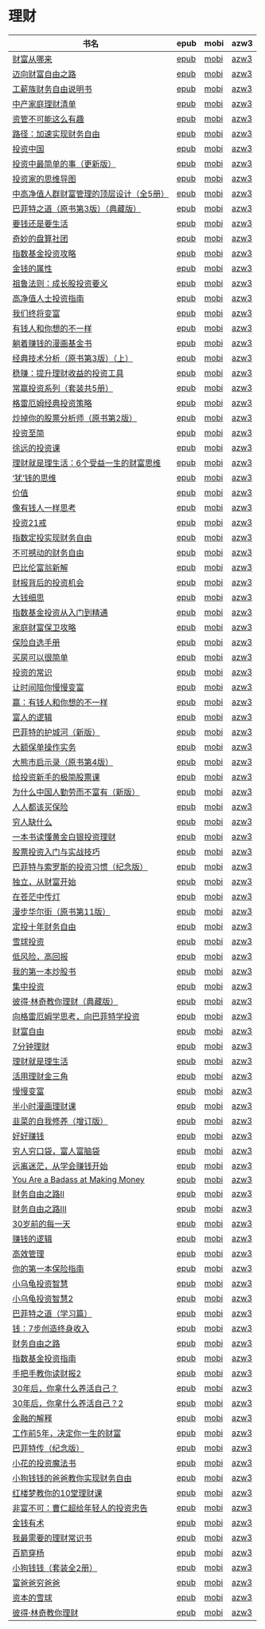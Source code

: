 # 理财

| 书名 | epub | mobi | azw3 |
| --- | --- | --- | --- |
| [财富从哪来](http://ct.dalanmei.com/f/31084289-771246957-bf10c8) | [epub](http://ct.dalanmei.com/f/31084289-771246957-bf10c8) | [mobi](http://ct.dalanmei.com/f/31084289-771231805-0355e7) | [azw3](http://ct.dalanmei.com/f/31084289-771236657-8ee81b) |
| [迈向财富自由之路](http://ct.dalanmei.com/f/31084289-771247223-df8d32) | [epub](http://ct.dalanmei.com/f/31084289-771247223-df8d32) | [mobi](http://ct.dalanmei.com/f/31084289-771232161-229058) | [azw3](http://ct.dalanmei.com/f/31084289-771240241-355308) |
| [工薪族财务自由说明书](http://ct.dalanmei.com/f/31084289-771240453-166d6a) | [epub](http://ct.dalanmei.com/f/31084289-771240453-166d6a) | [mobi](http://ct.dalanmei.com/f/31084289-771228462-1fbca1) | [azw3](http://ct.dalanmei.com/f/31084289-771232457-9e8c4d) |
| [中产家庭理财清单](http://ct.dalanmei.com/f/31084289-771240599-dbc203) | [epub](http://ct.dalanmei.com/f/31084289-771240599-dbc203) | [mobi](http://ct.dalanmei.com/f/31084289-771228798-984c2e) | [azw3](http://ct.dalanmei.com/f/31084289-771232609-1e0b2d) |
| [资管不可能这么有趣](http://ct.dalanmei.com/f/31084289-771240891-fd7523) | [epub](http://ct.dalanmei.com/f/31084289-771240891-fd7523) | [mobi](http://ct.dalanmei.com/f/31084289-771229238-1e18c6) | [azw3](http://ct.dalanmei.com/f/31084289-771232907-8582f2) |
| [路径：加速实现财务自由](http://ct.dalanmei.com/f/31084289-771240939-2c0c90) | [epub](http://ct.dalanmei.com/f/31084289-771240939-2c0c90) | [mobi](http://ct.dalanmei.com/f/31084289-771229325-67f146) | [azw3](http://ct.dalanmei.com/f/31084289-771232967-3ac6c2) |
| [投资中国](http://ct.dalanmei.com/f/31084289-589491795-0819bc) | [epub](http://ct.dalanmei.com/f/31084289-589491795-0819bc) | [mobi](http://ct.dalanmei.com/f/31084289-589444220-2a9e75) | [azw3](http://ct.dalanmei.com/f/31084289-589487611-b53981) |
| [投资中最简单的事（更新版）](http://ct.dalanmei.com/f/31084289-577383788-57b579) | [epub](http://ct.dalanmei.com/f/31084289-577383788-57b579) | [mobi](http://ct.dalanmei.com/f/31084289-577376259-4437ce) | [azw3](http://ct.dalanmei.com/f/31084289-577384247-228238) |
| [投资家的思维导图](http://ct.dalanmei.com/f/31084289-575330906-639e75) | [epub](http://ct.dalanmei.com/f/31084289-575330906-639e75) | [mobi](http://ct.dalanmei.com/f/31084289-575221485-b1fe57) | [azw3](http://ct.dalanmei.com/f/31084289-575305277-fbb622) |
| [中高净值人群财富管理的顶层设计（全5册）](http://ct.dalanmei.com/f/31084289-570286026-0136ea) | [epub](http://ct.dalanmei.com/f/31084289-570286026-0136ea) | [mobi](http://ct.dalanmei.com/f/31084289-570170048-b82231) | [azw3](http://ct.dalanmei.com/f/31084289-570358096-f7f991) |
| [巴菲特之道（原书第3版）（典藏版）](http://ct.dalanmei.com/f/31084289-570290393-4071ca) | [epub](http://ct.dalanmei.com/f/31084289-570290393-4071ca) | [mobi](http://ct.dalanmei.com/f/31084289-570171063-1ad1de) | [azw3](http://ct.dalanmei.com/f/31084289-570359830-86885f) |
| [要钱还是要生活](http://ct.dalanmei.com/f/31084289-570291782-005b92) | [epub](http://ct.dalanmei.com/f/31084289-570291782-005b92) | [mobi](http://ct.dalanmei.com/f/31084289-570171319-f3ff3a) | [azw3](http://ct.dalanmei.com/f/31084289-570360512-2e0dc1) |
| [奇妙的盘算社团](http://ct.dalanmei.com/f/31084289-570291929-58350b) | [epub](http://ct.dalanmei.com/f/31084289-570291929-58350b) | [mobi](http://ct.dalanmei.com/f/31084289-570171367-818483) | [azw3](http://ct.dalanmei.com/f/31084289-570360590-c0ad00) |
| [指数基金投资攻略](http://ct.dalanmei.com/f/31084289-570305629-533657) | [epub](http://ct.dalanmei.com/f/31084289-570305629-533657) | [mobi](http://ct.dalanmei.com/f/31084289-570169670-f63324) | [azw3](http://ct.dalanmei.com/f/31084289-570377434-5557ee) |
| [金钱的属性](http://ct.dalanmei.com/f/31084289-570315218-22bfab) | [epub](http://ct.dalanmei.com/f/31084289-570315218-22bfab) | [mobi](http://ct.dalanmei.com/f/31084289-570162845-d606e1) | [azw3](http://ct.dalanmei.com/f/31084289-570995901-c96300) |
| [祖鲁法则：成长股投资要义](http://ct.dalanmei.com/f/31084289-570357762-f30da3) | [epub](http://ct.dalanmei.com/f/31084289-570357762-f30da3) | [mobi](http://ct.dalanmei.com/f/31084289-570151558-7e402e) | [azw3](http://ct.dalanmei.com/f/31084289-571405967-48b848) |
| [高净值人士投资指南](http://ct.dalanmei.com/f/31084289-570266859-8caac6) | [epub](http://ct.dalanmei.com/f/31084289-570266859-8caac6) | [mobi](http://ct.dalanmei.com/f/31084289-570123243-5e12b3) | [azw3](http://ct.dalanmei.com/f/31084289-571407335-220ade) |
| [我们终将变富](http://ct.dalanmei.com/f/31084289-570271466-cfd38c) | [epub](http://ct.dalanmei.com/f/31084289-570271466-cfd38c) | [mobi](http://ct.dalanmei.com/f/31084289-570128660-14555d) | [azw3](http://ct.dalanmei.com/f/31084289-571410310-1d0271) |
| [有钱人和你想的不一样](http://ct.dalanmei.com/f/31084289-570257171-ab3748) | [epub](http://ct.dalanmei.com/f/31084289-570257171-ab3748) | [mobi](http://ct.dalanmei.com/f/31084289-570107793-8d5e94) | [azw3](http://ct.dalanmei.com/f/31084289-571415504-96f7cb) |
| [躺着赚钱的漫画基金书](http://ct.dalanmei.com/f/31084289-570242243-5f5932) | [epub](http://ct.dalanmei.com/f/31084289-570242243-5f5932) | [mobi](http://ct.dalanmei.com/f/31084289-569464209-e38eda) | [azw3](http://ct.dalanmei.com/f/31084289-571420052-5120e5) |
| [经典技术分析（原书第3版）（上）](http://ct.dalanmei.com/f/31084289-570242297-c01b07) | [epub](http://ct.dalanmei.com/f/31084289-570242297-c01b07) | [mobi](http://ct.dalanmei.com/f/31084289-569464213-a04548) | [azw3](http://ct.dalanmei.com/f/31084289-571420063-289759) |
| [稳赚：提升理财收益的投资工具](http://ct.dalanmei.com/f/31084289-572020745-ca2234) | [epub](http://ct.dalanmei.com/f/31084289-572020745-ca2234) | [mobi](http://ct.dalanmei.com/f/31084289-571732065-2ef967) | [azw3](http://ct.dalanmei.com/f/31084289-572083996-83e284) |
| [常赢投资系列（套装共5册）](http://ct.dalanmei.com/f/31084289-572062730-f5a67c) | [epub](http://ct.dalanmei.com/f/31084289-572062730-f5a67c) | [mobi](http://ct.dalanmei.com/f/31084289-571731791-67817d) | [azw3](http://ct.dalanmei.com/f/31084289-572084771-55ebf5) |
| [格雷厄姆经典投资策略](http://ct.dalanmei.com/f/31084289-572064069-9ad47a) | [epub](http://ct.dalanmei.com/f/31084289-572064069-9ad47a) | [mobi](http://ct.dalanmei.com/f/31084289-571731668-a9be53) | [azw3](http://ct.dalanmei.com/f/31084289-572084838-df8615) |
| [炒掉你的股票分析师（原书第2版）](http://ct.dalanmei.com/f/31084289-572064889-dfea9c) | [epub](http://ct.dalanmei.com/f/31084289-572064889-dfea9c) | [mobi](http://ct.dalanmei.com/f/31084289-571731497-8c1c64) | [azw3](http://ct.dalanmei.com/f/31084289-572084951-b42818) |
| [投资至简](http://ct.dalanmei.com/f/31084289-572065201-eaddbd) | [epub](http://ct.dalanmei.com/f/31084289-572065201-eaddbd) | [mobi](http://ct.dalanmei.com/f/31084289-571731414-eb7e84) | [azw3](http://ct.dalanmei.com/f/31084289-572085104-ea7012) |
| [徐远的投资课](http://ct.dalanmei.com/f/31084289-572074061-68401d) | [epub](http://ct.dalanmei.com/f/31084289-572074061-68401d) | [mobi](http://ct.dalanmei.com/f/31084289-571730670-d798a0) | [azw3](http://ct.dalanmei.com/f/31084289-572091692-5fef91) |
| [理财就是理生活：6个受益一生的财富思维](http://ct.dalanmei.com/f/31084289-572080262-24fc35) | [epub](http://ct.dalanmei.com/f/31084289-572080262-24fc35) | [mobi](http://ct.dalanmei.com/f/31084289-571729672-be3b67) | [azw3](http://ct.dalanmei.com/f/31084289-572107322-2a9ca6) |
| [&#8216;犹&#8217;钱的思维](http://ct.dalanmei.com/f/31084289-572086271-3d8441) | [epub](http://ct.dalanmei.com/f/31084289-572086271-3d8441) | [mobi](http://ct.dalanmei.com/f/31084289-571728916-e7c1a1) | [azw3](http://ct.dalanmei.com/f/31084289-572112521-970970) |
| [价值](http://ct.dalanmei.com/f/31084289-572088307-7b6137) | [epub](http://ct.dalanmei.com/f/31084289-572088307-7b6137) | [mobi](http://ct.dalanmei.com/f/31084289-571728413-859543) | [azw3](http://ct.dalanmei.com/f/31084289-572112825-5587ae) |
| [像有钱人一样思考](http://ct.dalanmei.com/f/31084289-572111009-537f48) | [epub](http://ct.dalanmei.com/f/31084289-572111009-537f48) | [mobi](http://ct.dalanmei.com/f/31084289-571725405-2fcff2) | [azw3](http://ct.dalanmei.com/f/31084289-572115770-425223) |
| [投资21戒](http://ct.dalanmei.com/f/31084289-572112447-676cef) | [epub](http://ct.dalanmei.com/f/31084289-572112447-676cef) | [mobi](http://ct.dalanmei.com/f/31084289-571723646-5bfa8f) | [azw3](http://ct.dalanmei.com/f/31084289-572116420-44fbd2) |
| [指数定投实现财务自由](http://ct.dalanmei.com/f/31084289-572112452-901aa9) | [epub](http://ct.dalanmei.com/f/31084289-572112452-901aa9) | [mobi](http://ct.dalanmei.com/f/31084289-571723633-b2e52c) | [azw3](http://ct.dalanmei.com/f/31084289-572116426-19e424) |
| [不可撼动的财务自由](http://ct.dalanmei.com/f/31084289-572112562-f66eba) | [epub](http://ct.dalanmei.com/f/31084289-572112562-f66eba) | [mobi](http://ct.dalanmei.com/f/31084289-571723503-b05aec) | [azw3](http://ct.dalanmei.com/f/31084289-572116610-a25231) |
| [巴比伦富翁新解](http://ct.dalanmei.com/f/31084289-572112808-22cdee) | [epub](http://ct.dalanmei.com/f/31084289-572112808-22cdee) | [mobi](http://ct.dalanmei.com/f/31084289-571722309-803a50) | [azw3](http://ct.dalanmei.com/f/31084289-572117303-2cb6e7) |
| [财报背后的投资机会](http://ct.dalanmei.com/f/31084289-572112839-02662d) | [epub](http://ct.dalanmei.com/f/31084289-572112839-02662d) | [mobi](http://ct.dalanmei.com/f/31084289-571722265-c7f1ba) | [azw3](http://ct.dalanmei.com/f/31084289-572117348-21f9b4) |
| [大钱细思](http://ct.dalanmei.com/f/31084289-572112871-ef990a) | [epub](http://ct.dalanmei.com/f/31084289-572112871-ef990a) | [mobi](http://ct.dalanmei.com/f/31084289-571722194-99071d) | [azw3](http://ct.dalanmei.com/f/31084289-572117412-ba466e) |
| [指数基金投资从入门到精通](http://ct.dalanmei.com/f/31084289-572112937-c14f22) | [epub](http://ct.dalanmei.com/f/31084289-572112937-c14f22) | [mobi](http://ct.dalanmei.com/f/31084289-571722122-cb59d3) | [azw3](http://ct.dalanmei.com/f/31084289-572120057-5ee343) |
| [家庭财富保卫攻略](http://ct.dalanmei.com/f/31084289-572113584-aefd59) | [epub](http://ct.dalanmei.com/f/31084289-572113584-aefd59) | [mobi](http://ct.dalanmei.com/f/31084289-571718420-0cb3b2) | [azw3](http://ct.dalanmei.com/f/31084289-572120633-97f145) |
| [保险自选手册](http://ct.dalanmei.com/f/31084289-572113953-bac01e) | [epub](http://ct.dalanmei.com/f/31084289-572113953-bac01e) | [mobi](http://ct.dalanmei.com/f/31084289-571714840-90574a) | [azw3](http://ct.dalanmei.com/f/31084289-572122759-6d94aa) |
| [买房可以很简单](http://ct.dalanmei.com/f/31084289-572114395-484ff6) | [epub](http://ct.dalanmei.com/f/31084289-572114395-484ff6) | [mobi](http://ct.dalanmei.com/f/31084289-571713516-2a2479) | [azw3](http://ct.dalanmei.com/f/31084289-572129252-52d913) |
| [投资的常识](http://ct.dalanmei.com/f/31084289-572114912-53de36) | [epub](http://ct.dalanmei.com/f/31084289-572114912-53de36) | [mobi](http://ct.dalanmei.com/f/31084289-571710741-2a98dc) | [azw3](http://ct.dalanmei.com/f/31084289-572134875-4752a7) |
| [让时间陪你慢慢变富](http://ct.dalanmei.com/f/31084289-572115468-0c6420) | [epub](http://ct.dalanmei.com/f/31084289-572115468-0c6420) | [mobi](http://ct.dalanmei.com/f/31084289-571707933-780f80) | [azw3](http://ct.dalanmei.com/f/31084289-572137696-fdbb0b) |
| [赢：有钱人和你想的不一样](http://ct.dalanmei.com/f/31084289-572116692-11a86e) | [epub](http://ct.dalanmei.com/f/31084289-572116692-11a86e) | [mobi](http://ct.dalanmei.com/f/31084289-571664912-d102ae) | [azw3](http://ct.dalanmei.com/f/31084289-572176620-709a5a) |
| [富人的逻辑](http://ct.dalanmei.com/f/31084289-572120035-41fd63) | [epub](http://ct.dalanmei.com/f/31084289-572120035-41fd63) | [mobi](http://ct.dalanmei.com/f/31084289-571651474-c74e80) | [azw3](http://ct.dalanmei.com/f/31084289-572180126-64da90) |
| [巴菲特的护城河（新版）](http://ct.dalanmei.com/f/31084289-572120634-2d427e) | [epub](http://ct.dalanmei.com/f/31084289-572120634-2d427e) | [mobi](http://ct.dalanmei.com/f/31084289-571639645-dba7ba) | [azw3](http://ct.dalanmei.com/f/31084289-572181136-e28929) |
| [大额保单操作实务](http://ct.dalanmei.com/f/31084289-572120973-43b144) | [epub](http://ct.dalanmei.com/f/31084289-572120973-43b144) | [mobi](http://ct.dalanmei.com/f/31084289-571638505-8e3dc5) | [azw3](http://ct.dalanmei.com/f/31084289-572182470-4c808c) |
| [大熊市启示录（原书第4版）](http://ct.dalanmei.com/f/31084289-572121141-8a2ad7) | [epub](http://ct.dalanmei.com/f/31084289-572121141-8a2ad7) | [mobi](http://ct.dalanmei.com/f/31084289-571638328-9d3bdc) | [azw3](http://ct.dalanmei.com/f/31084289-572182681-f37c3f) |
| [给投资新手的极简股票课](http://ct.dalanmei.com/f/31084289-571806306-2ba581) | [epub](http://ct.dalanmei.com/f/31084289-571806306-2ba581) | [mobi](http://ct.dalanmei.com/f/31084289-571538055-4fb0d3) | [azw3](http://ct.dalanmei.com/f/31084289-572195889-ace7c3) |
| [为什么中国人勤劳而不富有（新版）](http://ct.dalanmei.com/f/31084289-571807105-dbea06) | [epub](http://ct.dalanmei.com/f/31084289-571807105-dbea06) | [mobi](http://ct.dalanmei.com/f/31084289-571539059-ab61c3) | [azw3](http://ct.dalanmei.com/f/31084289-572196011-525af4) |
| [人人都该买保险](http://ct.dalanmei.com/f/31084289-571808069-459b1a) | [epub](http://ct.dalanmei.com/f/31084289-571808069-459b1a) | [mobi](http://ct.dalanmei.com/f/31084289-571540431-ae0116) | [azw3](http://ct.dalanmei.com/f/31084289-572196195-9f3151) |
| [穷人缺什么](http://ct.dalanmei.com/f/31084289-571811186-f0ac27) | [epub](http://ct.dalanmei.com/f/31084289-571811186-f0ac27) | [mobi](http://ct.dalanmei.com/f/31084289-571541991-90f68f) | [azw3](http://ct.dalanmei.com/f/31084289-572196397-1c116f) |
| [一本书读懂黄金白银投资理财](http://ct.dalanmei.com/f/31084289-571811847-67fd68) | [epub](http://ct.dalanmei.com/f/31084289-571811847-67fd68) | [mobi](http://ct.dalanmei.com/f/31084289-571542318-ea5a87) | [azw3](http://ct.dalanmei.com/f/31084289-572196438-ffb47f) |
| [股票投资入门与实战技巧](http://ct.dalanmei.com/f/31084289-571812714-e3efd7) | [epub](http://ct.dalanmei.com/f/31084289-571812714-e3efd7) | [mobi](http://ct.dalanmei.com/f/31084289-571542708-f367be) | [azw3](http://ct.dalanmei.com/f/31084289-572196465-9f308d) |
| [巴菲特与索罗斯的投资习惯（纪念版）](http://ct.dalanmei.com/f/31084289-571815379-7ad1a1) | [epub](http://ct.dalanmei.com/f/31084289-571815379-7ad1a1) | [mobi](http://ct.dalanmei.com/f/31084289-571545419-cbc973) | [azw3](http://ct.dalanmei.com/f/31084289-572197789-c733dc) |
| [独立，从财富开始](http://ct.dalanmei.com/f/31084289-571815705-3d0dbd) | [epub](http://ct.dalanmei.com/f/31084289-571815705-3d0dbd) | [mobi](http://ct.dalanmei.com/f/31084289-571546782-725fe3) | [azw3](http://ct.dalanmei.com/f/31084289-572197882-396fc4) |
| [在苍茫中传灯](http://ct.dalanmei.com/f/31084289-571820318-545757) | [epub](http://ct.dalanmei.com/f/31084289-571820318-545757) | [mobi](http://ct.dalanmei.com/f/31084289-571548767-cdba3c) | [azw3](http://ct.dalanmei.com/f/31084289-572199410-129c9a) |
| [漫步华尔街（原书第11版）](http://ct.dalanmei.com/f/31084289-571825751-f6d162) | [epub](http://ct.dalanmei.com/f/31084289-571825751-f6d162) | [mobi](http://ct.dalanmei.com/f/31084289-571549164-3b89a7) | [azw3](http://ct.dalanmei.com/f/31084289-572199701-f47d59) |
| [定投十年财务自由](http://ct.dalanmei.com/f/31084289-571827890-7f7bd7) | [epub](http://ct.dalanmei.com/f/31084289-571827890-7f7bd7) | [mobi](http://ct.dalanmei.com/f/31084289-571549300-e8b82c) | [azw3](http://ct.dalanmei.com/f/31084289-572200048-d7e2fa) |
| [雪球投资](http://ct.dalanmei.com/f/31084289-571831227-67273e) | [epub](http://ct.dalanmei.com/f/31084289-571831227-67273e) | [mobi](http://ct.dalanmei.com/f/31084289-571549397-05bc53) | [azw3](http://ct.dalanmei.com/f/31084289-572200201-af75c1) |
| [低风险，高回报](http://ct.dalanmei.com/f/31084289-571831503-896d5d) | [epub](http://ct.dalanmei.com/f/31084289-571831503-896d5d) | [mobi](http://ct.dalanmei.com/f/31084289-571549462-690f7f) | [azw3](http://ct.dalanmei.com/f/31084289-572200229-a88663) |
| [我的第一本炒股书](http://ct.dalanmei.com/f/31084289-571852834-80d3bb) | [epub](http://ct.dalanmei.com/f/31084289-571852834-80d3bb) | [mobi](http://ct.dalanmei.com/f/31084289-571550805-c3edfa) | [azw3](http://ct.dalanmei.com/f/31084289-572201831-17f26c) |
| [集中投资](http://ct.dalanmei.com/f/31084289-571878133-350ca9) | [epub](http://ct.dalanmei.com/f/31084289-571878133-350ca9) | [mobi](http://ct.dalanmei.com/f/31084289-571551752-757c94) | [azw3](http://ct.dalanmei.com/f/31084289-572202365-eb4578) |
| [彼得·林奇教你理财（典藏版）](http://ct.dalanmei.com/f/31084289-571908675-1d61ba) | [epub](http://ct.dalanmei.com/f/31084289-571908675-1d61ba) | [mobi](http://ct.dalanmei.com/f/31084289-571555650-059d1f) | [azw3](http://ct.dalanmei.com/f/31084289-572203109-473218) |
| [向格雷厄姆学思考，向巴菲特学投资](http://ct.dalanmei.com/f/31084289-571918083-369589) | [epub](http://ct.dalanmei.com/f/31084289-571918083-369589) | [mobi](http://ct.dalanmei.com/f/31084289-571558494-1464be) | [azw3](http://ct.dalanmei.com/f/31084289-572204009-d77619) |
| [财富自由](http://ct.dalanmei.com/f/31084289-571918801-5a1eb0) | [epub](http://ct.dalanmei.com/f/31084289-571918801-5a1eb0) | [mobi](http://ct.dalanmei.com/f/31084289-571558827-a60203) | [azw3](http://ct.dalanmei.com/f/31084289-572204107-ff21e6) |
| [7分钟理财](http://ct.dalanmei.com/f/31084289-571920044-cae4b5) | [epub](http://ct.dalanmei.com/f/31084289-571920044-cae4b5) | [mobi](http://ct.dalanmei.com/f/31084289-571559123-e944bb) | [azw3](http://ct.dalanmei.com/f/31084289-572211481-0dd58c) |
| [理财就是理生活](http://ct.dalanmei.com/f/31084289-571985833-8cc6d3) | [epub](http://ct.dalanmei.com/f/31084289-571985833-8cc6d3) | [mobi](http://ct.dalanmei.com/f/31084289-571560366-a4027a) | [azw3](http://ct.dalanmei.com/f/31084289-572211991-2bf7af) |
| [活用理财金三角](http://ct.dalanmei.com/f/31084289-571735371-e20c5a) | [epub](http://ct.dalanmei.com/f/31084289-571735371-e20c5a) | [mobi](http://ct.dalanmei.com/f/31084289-571611345-58cfa8) | [azw3](http://ct.dalanmei.com/f/31084289-571913634-871f31) |
| [慢慢变富](http://ct.dalanmei.com/f/31084289-571735996-f8de7f) | [epub](http://ct.dalanmei.com/f/31084289-571735996-f8de7f) | [mobi](http://ct.dalanmei.com/f/31084289-571608630-cde036) | [azw3](http://ct.dalanmei.com/f/31084289-571914115-3aa7f1) |
| [半小时漫画理财课](http://ct.dalanmei.com/f/31084289-571736366-466c44) | [epub](http://ct.dalanmei.com/f/31084289-571736366-466c44) | [mobi](http://ct.dalanmei.com/f/31084289-571606953-40fae4) | [azw3](http://ct.dalanmei.com/f/31084289-571914676-7369fd) |
| [韭菜的自我修养（增订版）](http://ct.dalanmei.com/f/31084289-571773147-80959a) | [epub](http://ct.dalanmei.com/f/31084289-571773147-80959a) | [mobi](http://ct.dalanmei.com/f/31084289-571459160-1ec519) | [azw3](http://ct.dalanmei.com/f/31084289-571918239-8c078d) |
| [好好赚钱](http://ct.dalanmei.com/f/31084289-571775397-25263b) | [epub](http://ct.dalanmei.com/f/31084289-571775397-25263b) | [mobi](http://ct.dalanmei.com/f/31084289-571501961-f3604b) | [azw3](http://ct.dalanmei.com/f/31084289-571920339-346381) |
| [穷人穷口袋，富人富脑袋](http://ct.dalanmei.com/f/31084289-571776858-9c3bc4) | [epub](http://ct.dalanmei.com/f/31084289-571776858-9c3bc4) | [mobi](http://ct.dalanmei.com/f/31084289-571513249-26ca67) | [azw3](http://ct.dalanmei.com/f/31084289-571922421-6e731a) |
| [远离迷茫，从学会赚钱开始](http://ct.dalanmei.com/f/31084289-571777946-5a8231) | [epub](http://ct.dalanmei.com/f/31084289-571777946-5a8231) | [mobi](http://ct.dalanmei.com/f/31084289-571517361-cc281e) | [azw3](http://ct.dalanmei.com/f/31084289-571923251-eac802) |
| [You Are a Badass at Making Money](http://ct.dalanmei.com/f/31084289-572123576-f47a7b) | [epub](http://ct.dalanmei.com/f/31084289-572123576-f47a7b) | [mobi](http://ct.dalanmei.com/f/31084289-571594704-7455c2) | [azw3](http://ct.dalanmei.com/f/31084289-571982244-822c43) |
| [财务自由之路Ⅱ](http://ct.dalanmei.com/f/31084289-572129717-c8db60) | [epub](http://ct.dalanmei.com/f/31084289-572129717-c8db60) | [mobi](http://ct.dalanmei.com/f/31084289-571593734-88fbef) | [azw3](http://ct.dalanmei.com/f/31084289-571986407-caa8bc) |
| [财务自由之路Ⅲ](http://ct.dalanmei.com/f/31084289-572131131-89469e) | [epub](http://ct.dalanmei.com/f/31084289-572131131-89469e) | [mobi](http://ct.dalanmei.com/f/31084289-571593627-3e0a9e) | [azw3](http://ct.dalanmei.com/f/31084289-571986790-d5abda) |
| [30岁前的每一天](http://ct.dalanmei.com/f/31084289-572131405-b65146) | [epub](http://ct.dalanmei.com/f/31084289-572131405-b65146) | [mobi](http://ct.dalanmei.com/f/31084289-571593572-b9a9dd) | [azw3](http://ct.dalanmei.com/f/31084289-571986893-ebacc5) |
| [赚钱的逻辑](http://ct.dalanmei.com/f/31084289-572131995-890637) | [epub](http://ct.dalanmei.com/f/31084289-572131995-890637) | [mobi](http://ct.dalanmei.com/f/31084289-571593467-0eb548) | [azw3](http://ct.dalanmei.com/f/31084289-571987074-0e37ea) |
| [高效管理](http://ct.dalanmei.com/f/31084289-571798208-323c4f) | [epub](http://ct.dalanmei.com/f/31084289-571798208-323c4f) | [mobi](http://ct.dalanmei.com/f/31084289-571531546-226379) | [azw3](http://ct.dalanmei.com/f/31084289-571988530-46f3f6) |
| [你的第一本保险指南](http://ct.dalanmei.com/f/31084289-571802316-ef4c2b) | [epub](http://ct.dalanmei.com/f/31084289-571802316-ef4c2b) | [mobi](http://ct.dalanmei.com/f/31084289-571532719-9e074a) | [azw3](http://ct.dalanmei.com/f/31084289-571989661-de02a1) |
| [小乌龟投资智慧](http://ct.dalanmei.com/f/31084289-571805422-5b498d) | [epub](http://ct.dalanmei.com/f/31084289-571805422-5b498d) | [mobi](http://ct.dalanmei.com/f/31084289-571537143-c79790) | [azw3](http://ct.dalanmei.com/f/31084289-571991509-3e1abc) |
| [小乌龟投资智慧2](http://ct.dalanmei.com/f/31084289-571805452-dec14b) | [epub](http://ct.dalanmei.com/f/31084289-571805452-dec14b) | [mobi](http://ct.dalanmei.com/f/31084289-571537160-ee8f7f) | [azw3](http://ct.dalanmei.com/f/31084289-571991523-94b0b9) |
| [巴菲特之道（学习篇）](http://ct.dalanmei.com/f/31084289-571814167-6b5255) | [epub](http://ct.dalanmei.com/f/31084289-571814167-6b5255) | [mobi](http://ct.dalanmei.com/f/31084289-571543552-0ddc31) | [azw3](http://ct.dalanmei.com/f/31084289-572014908-2817e2) |
| [钱：7步创造终身收入](http://ct.dalanmei.com/f/31084289-571732489-9b4d6e) | [epub](http://ct.dalanmei.com/f/31084289-571732489-9b4d6e) | [mobi](http://ct.dalanmei.com/f/31084289-571586849-457bba) | [azw3](http://ct.dalanmei.com/f/31084289-571844246-f55eab) |
| [财务自由之路](http://ct.dalanmei.com/f/31084289-571735572-635479) | [epub](http://ct.dalanmei.com/f/31084289-571735572-635479) | [mobi](http://ct.dalanmei.com/f/31084289-571584354-737eda) | [azw3](http://ct.dalanmei.com/f/31084289-571853624-26c4bb) |
| [指数基金投资指南](http://ct.dalanmei.com/f/31084289-571735864-c9b91b) | [epub](http://ct.dalanmei.com/f/31084289-571735864-c9b91b) | [mobi](http://ct.dalanmei.com/f/31084289-571584077-d11aa8) | [azw3](http://ct.dalanmei.com/f/31084289-571854218-cfd005) |
| [手把手教你读财报2](http://ct.dalanmei.com/f/31084289-571736506-158b7f) | [epub](http://ct.dalanmei.com/f/31084289-571736506-158b7f) | [mobi](http://ct.dalanmei.com/f/31084289-571582439-cd0959) | [azw3](http://ct.dalanmei.com/f/31084289-571856922-5d2fa7) |
| [30年后，你拿什么养活自己？](http://ct.dalanmei.com/f/31084289-571736823-3015b4) | [epub](http://ct.dalanmei.com/f/31084289-571736823-3015b4) | [mobi](http://ct.dalanmei.com/f/31084289-571581776-bc5834) | [azw3](http://ct.dalanmei.com/f/31084289-571861111-c14b6d) |
| [30年后，你拿什么养活自己？2](http://ct.dalanmei.com/f/31084289-571736827-4bf8bd) | [epub](http://ct.dalanmei.com/f/31084289-571736827-4bf8bd) | [mobi](http://ct.dalanmei.com/f/31084289-571581768-52728c) | [azw3](http://ct.dalanmei.com/f/31084289-571861124-871dd2) |
| [金融的解释](http://ct.dalanmei.com/f/31084289-571774968-578cdd) | [epub](http://ct.dalanmei.com/f/31084289-571774968-578cdd) | [mobi](http://ct.dalanmei.com/f/31084289-571498790-751f9d) | [azw3](http://ct.dalanmei.com/f/31084289-571873303-3080ad) |
| [工作前5年，决定你一生的财富](http://ct.dalanmei.com/f/31084289-571775366-91fa36) | [epub](http://ct.dalanmei.com/f/31084289-571775366-91fa36) | [mobi](http://ct.dalanmei.com/f/31084289-571501246-6b9a49) | [azw3](http://ct.dalanmei.com/f/31084289-571875375-2f0ad7) |
| [巴菲特传（纪念版）](http://ct.dalanmei.com/f/31084289-571780333-5dd440) | [epub](http://ct.dalanmei.com/f/31084289-571780333-5dd440) | [mobi](http://ct.dalanmei.com/f/31084289-571525478-2cf847) | [azw3](http://ct.dalanmei.com/f/31084289-571880210-431268) |
| [小花的投资魔法书](None) | [epub](None) | [mobi](None) | [azw3](None) |
| [小狗钱钱的爸爸教你实现财务自由](http://ct.dalanmei.com/f/31084289-571781933-551643) | [epub](http://ct.dalanmei.com/f/31084289-571781933-551643) | [mobi](http://ct.dalanmei.com/f/31084289-571423072-a0098c) | [azw3](http://ct.dalanmei.com/f/31084289-571883088-a58585) |
| [红楼梦教你的10堂理财课](http://ct.dalanmei.com/f/31084289-571785488-07e6df) | [epub](http://ct.dalanmei.com/f/31084289-571785488-07e6df) | [mobi](http://ct.dalanmei.com/f/31084289-571451893-3f55fe) | [azw3](http://ct.dalanmei.com/f/31084289-571885520-080e41) |
| [非富不可：曹仁超给年轻人的投资忠告](http://ct.dalanmei.com/f/31084289-582969191-4a9452) | [epub](http://ct.dalanmei.com/f/31084289-582969191-4a9452) | [mobi](http://ct.dalanmei.com/f/31084289-582938493-93b863) | [azw3](http://ct.dalanmei.com/f/31084289-582968115-ea9d9f) |
| [金钱有术](None) | [epub](None) | [mobi](None) | [azw3](None) |
| [我最需要的理财常识书](None) | [epub](None) | [mobi](None) | [azw3](None) |
| [百箭穿杨](None) | [epub](None) | [mobi](None) | [azw3](None) |
| [小狗钱钱（套装全2册）](http://ct.dalanmei.com/f/31084289-571786875-fe7986) | [epub](http://ct.dalanmei.com/f/31084289-571786875-fe7986) | [mobi](http://ct.dalanmei.com/f/31084289-571453144-740bdf) | [azw3](http://ct.dalanmei.com/f/31084289-571886009-2f105f) |
| [富爸爸穷爸爸](http://ct.dalanmei.com/f/31084289-571786961-1e4eed) | [epub](http://ct.dalanmei.com/f/31084289-571786961-1e4eed) | [mobi](http://ct.dalanmei.com/f/31084289-571453220-ebbbd1) | [azw3](http://ct.dalanmei.com/f/31084289-571886066-7be102) |
| [资本的雪球](http://ct.dalanmei.com/f/31084289-571791213-bd0f78) | [epub](http://ct.dalanmei.com/f/31084289-571791213-bd0f78) | [mobi](http://ct.dalanmei.com/f/31084289-571457946-9b3da6) | [azw3](http://ct.dalanmei.com/f/31084289-571899718-cb66de) |
| [彼得·林奇教你理财](http://ct.dalanmei.com/f/31084289-571792356-5a7bb7) | [epub](http://ct.dalanmei.com/f/31084289-571792356-5a7bb7) | [mobi](http://ct.dalanmei.com/f/31084289-571458897-74a966) | [azw3](http://ct.dalanmei.com/f/31084289-571903792-5c09cb) |
